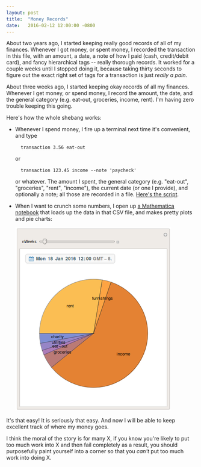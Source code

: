 ```yaml
---
layout: post
title:  "Money Records"
date:   2016-02-12 12:00:00 -0800
---
```


About two years ago, I started keeping really good records of all of my finances. Whenever I got money, or spent money, I recorded the transaction in this file, with an amount, a date, a note of how I paid (cash, credit/debit card), and fancy hierarchical tags -- really thorough records. It worked for a couple weeks until I stopped doing it, because taking thirty seconds to figure out the exact right set of tags for a transaction is just *really a pain*.

About three weeks ago, I started keeping okay records of all my finances. Whenever I get money, or spend money, I record the amount, the date, and the general category (e.g. eat-out, groceries, income, rent). I'm having zero trouble keeping this going.

Here's how the whole shebang works:

- Whenever I spend money, I fire up a terminal next time it's convenient, and type

        transaction 3.56 eat-out

  or

        transaction 123.45 income --note 'paycheck'

  or whatever. The amount I spent, the general category (e.g. "eat-out", "groceries", "rent", "income"), the current date (or one I provide), and optionally a note; all those are recorded in a file. [Here's the script](/resources/code/transaction.py).

- When I want to crunch some numbers, I open up [a Mathematica notebook](/resources/code/budget.nb) that loads up the data in that CSV file, and makes pretty plots and pie charts:

  ![categorization of my finances since January 18](/resources/img/transaction-breakdown.png)

It's that easy! It is seriously that easy. And now I will be able to keep excellent track of where my money goes.

I think the moral of the story is for many X, if you know you're likely to put too much work into X and then fail completely as a result, you should purposefully paint yourself into a corner so that you *can't* put too much work into doing X.
